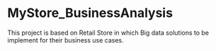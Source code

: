# MyStore_BusinessAnalysis
This project is based on Retail Store in which Big data solutions to be implement for their business use cases.
